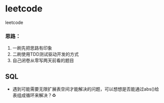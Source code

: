 # leetcode
leetcode 

### 思路：
1. 一刷先把思路有印象
2. 二刷使用TDD测试驱动开发的方式
3. 自己闭卷从零写两天前看的题目


## SQL
+ 遇到可能需要无限扩展表空间才能解决的问题，可以想想是否能通过abs()给表组成循环来解决？♻️
